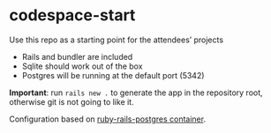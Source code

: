 # codespace-start

Use this repo as a starting point for the attendees’ projects
- Rails and bundler are included
- Sqlite should work out of the box
- Postgres will be running at the default port (5342)

**Important**: run `rails new .` to generate the app in the repository root, otherwise git is not going to like it.


Configuration based on [ruby-rails-postgres container](https://github.com/microsoft/vscode-dev-containers/tree/v0.236.0/containers/ruby-rails-postgres).
